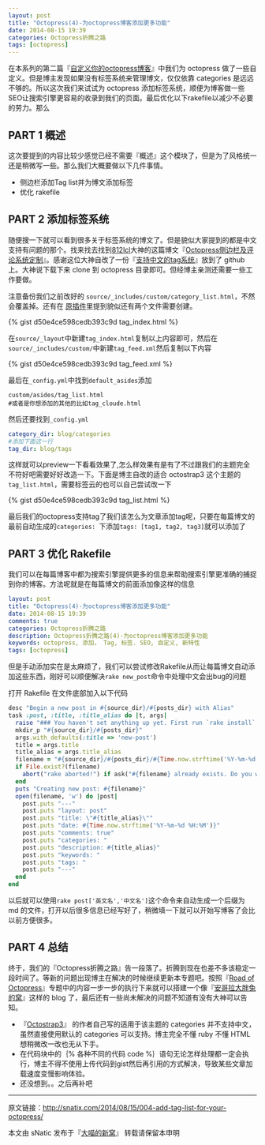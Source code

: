 ```yaml
---
layout: post
title: "Octopress(4)-为octopress博客添加更多功能"
date: 2014-08-15 19:39
categories: Octopress折腾之路
tags: [octopress]
---
```


在本系列的第二篇『[自定义你的octopress博客](http://snatix.com/2014/08/12/002-customize-your-octopress-blog/)』中我们为 octopress 做了一些自定义。但是博主发现如果没有标签系统来管理博文，仅仅依靠 categories 是远远不够的。所以这次我们来试试为 octopress 添加标签系统，顺便为博客做一些SEO让搜索引擎更容易的收录到我们的页面。最后优化以下rakefile以减少不必要的劳力。那么

<!--more-->

## PART 1 概述

这次要提到的内容比较少感觉已经不需要『概述』这个模块了，但是为了风格统一还是稍微写一些。那么我们大概要做以下几件事情。

- 侧边栏添加Tag list并为博文添加标签
- 优化 rakefile

## PART 2 添加标签系统

随便搜一下就可以看到很多关于标签系统的博文了。但是貌似大家提到的都是中文支持有问题的那个。找来找去找到[812lcl](https://github.com/812lcl)大神的这篇博文『[Octopress侧边栏及评论系统定制](http://812lcl.com/blog/2013/10/26/octopressce-bian-lan-ji-ping-lun-xi-tong-ding-zhi/)』。感谢这位大神自改了一份『[支持中文的tag系统](https://github.com/812lcl/category_tag)』放到了 github 上。大神说下载下来 clone 到 octopress 目录即可。但经博主亲测还需要一些工作要做。

注意备份我们之前改好的 `source/_includes/custom/category_list.html`，不然会覆盖掉。还有在
[原插件](https://github.com/robbyedwards/octopress-tag-pages)里提到貌似还有两个文件需要创建。

{% gist d50e4ce598cedb393c9d tag_index.html %}

在`source/_layout`中新建`tag_index.html`复制以上内容即可，然后在`source/_includes/custom/`中新建`tag_feed.xml`然后复制以下内容

{% gist d50e4ce598cedb393c9d tag_feed.xml %}

最后在`_config.yml`中找到`default_asides`添加

``` text
custom/asides/tag_list.html
#或者是你想添加的其他的比如tag_cloude.html
```

然后还要找到`_config.yml`

``` yaml
category_dir: blog/categories
#添加下面这一行
tag_dir: blog/tags
```

这样就可以preview一下看看效果了,怎么样效果有是有了不过跟我们的主题完全不符好吧需要好好改造一下。下面是博主自改的适合 octostrap3 这个主题的`tag_list.html`，需要标签云的也可以自己尝试改一下

{% gist d50e4ce598cedb393c9d tag_list.html %}

最后我们的octopress支持tag了我们该怎么为文章添加tag呢，只要在每篇博文的最前自动生成的`categories: `下添加`tags: [tag1, tag2, tag3]`就可以添加了

## PART 3 优化 Rakefile

我们可以在每篇博客中都为搜索引擎提供更多的信息来帮助搜索引擎更准确的捕捉到你的博客。方法呢就是在每篇博文的前面添加像这样的信息

``` yaml
layout: post
title: "Octopress(4)-为octopress博客添加更多功能"
date: 2014-08-15 19:39
comments: true
categories: Octopress折腾之路
description: Octopress折腾之路(4)-为octopress博客添加更多功能
keywords: octopress, 添加， Tag, 标签. SEO, 自定义, 新特性
tags: [octopress]
```

但是手动添加实在是太麻烦了，我们可以尝试修改Rakefile从而让每篇博文自动添加这些东西，刚好可以顺便解决`rake new_post`命令中处理中文会出bug的问题

打开 Rakefile 在文件底部加入以下代码

``` ruby
desc "Begin a new post in #{source_dir}/#{posts_dir} with Alias"
task :post, :title, :title_alias do |t, args|
  raise "### You haven't set anything up yet. First run `rake install` to set up an Octopress theme." unless File.directory?(source_dir)
  mkdir_p "#{source_dir}/#{posts_dir}"
  args.with_defaults(:title => 'new-post')
  title = args.title
  title_alias = args.title_alias
  filename = "#{source_dir}/#{posts_dir}/#{Time.now.strftime('%Y-%m-%d')}-#{title.to_url}.#{new_post_ext}"
  if File.exist?(filename)
    abort("rake aborted!") if ask("#{filename} already exists. Do you want to overwrite?", ['y', 'n']) == 'n'
  end
  puts "Creating new post: #{filename}"
  open(filename, 'w') do |post|
    post.puts "---"
    post.puts "layout: post"
    post.puts "title: \"#{title_alias}\""
    post.puts "date: #{Time.now.strftime('%Y-%m-%d %H:%M')}"
    post.puts "comments: true"
    post.puts "categories: "
    post.puts "description: #{title_alias}"
    post.puts "keywords: "
    post.puts "tags: "
    post.puts "---"
  end
end
```

以后就可以使用`rake post['英文名','中文名']`这个命令来自动生成一个后缀为 md 的文件，打开以后很多信息已经写好了，稍微填一下就可以开始写博客了会比以前方便很多。

## PART 4 总结

终于，我们的『Octopress折腾之路』告一段落了。折腾到现在也差不多该稳定一段时间了。等新的问题出现博主在解决的时候继续更新本专题吧。按照『[Road of Octopress](http://snatic.tk/blog/categories/road-of-octopress/index.html)』专题中的内容一步一步的执行下来就可以搭建一个像『[安哥拉大胖兔的窝](http://snatic.tk)』这样的 blog 了，最后还有一些尚未解决的问题不知道有没有大神可以告知。

- 『[Octostrap3](https://github.com/kAworu/octostrap3)』 的作者自己写的适用于该主题的 categories 并不支持中文，虽然直接使用默认的 categories 可以支持。博主完全不懂 ruby 不懂 HTML 想稍微改一改也无从下手。
- 在代码块中的｛% 各种不同的代码 code %｝语句无论怎样处理都一定会执行，博主不得不使用上传代码到gist然后再引用的方式解决，导致某些文章加载速度变慢影响体验。
- 还没想到。。之后再补吧

---

原文链接：http://snatix.com/2014/08/15/004-add-tag-list-for-your-octopress/

本文由 sNatic 发布于『[大喵的新窝](http://snatix.com)』 转载请保留本申明